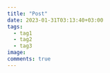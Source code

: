 ```yaml
---
title: "Post"
date: 2023-01-31T03:13:40+03:00
tags:
  - tag1
  - tag2
  - tag3
image:
comments: true
---
```


